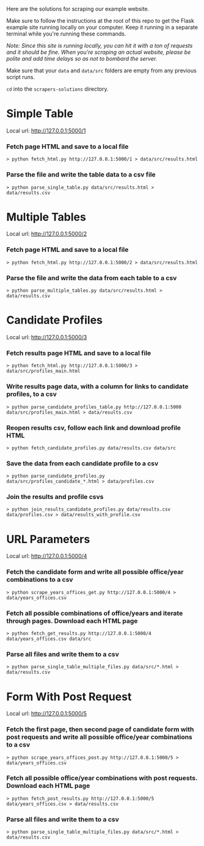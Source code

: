 Here are the solutions for scraping our example website.

Make sure to follow the instructions at the root of this repo to get the Flask example site running locally on your computer. Keep it running in a separate terminal while you're running these commands.

*Note: Since this site is running locally, you can hit it with a ton of requests and it should be fine. When you're scraping an actual website, please be polite and add time delays so as not to bombard the server.*

Make sure that your `data` and `data/src` folders are empty from any previous script runs.

`cd` into the `scrapers-solutions` directory.

# Simple Table
Local url: http://127.0.0.1:5000/1

### Fetch page HTML and save to a local file
`> python fetch_html.py http://127.0.0.1:5000/1 > data/src/results.html`

### Parse the file and write the table data to a csv file
`> python parse_single_table.py data/src/results.html > data/results.csv`


# Multiple Tables
Local url: http://127.0.0.1:5000/2

### Fetch page HTML and save to a local file
`> python fetch_html.py http://127.0.0.1:5000/2 > data/src/results.html`

### Parse the file and write the data from each table to a csv
`> python parse_multiple_tables.py data/src/results.html > data/results.csv`

# Candidate Profiles
Local url: http://127.0.0.1:5000/3

### Fetch results page HTML and save to a local file
`> python fetch_html.py http://127.0.0.1:5000/3 > data/src/profiles_main.html`
### Write results page data, with a column for links to candidate profiles, to a csv
`> python parse_candidate_profiles_table.py http://127.0.0.1:5000 data/src/profiles_main.html > data/results.csv`
### Reopen results csv, follow each link and download profile HTML
`> python fetch_candidate_profiles.py data/results.csv data/src`
### Save the data from each candidate profile to a csv
`> python parse_candidate_profiles.py data/src/profiles_candidate_*.html > data/profiles.csv`
### Join the results and profile csvs
`> python join_results_candidate_profiles.py data/results.csv data/profiles.csv > data/results_with_profile.csv`

# URL Parameters
Local url: http://127.0.0.1:5000/4

### Fetch the candidate form and write all possible office/year combinations to a csv
`> python scrape_years_offices_get.py http://127.0.0.1:5000/4 > data/years_offices.csv`

### Fetch all possible combinations of office/years and iterate through pages. Download each HTML page
`> python fetch_get_results.py http://127.0.0.1:5000/4 data/years_offices.csv data/src`

### Parse all files and write them to a csv
`> python parse_single_table_multiple_files.py data/src/*.html > data/results.csv`

# Form With Post Request
Local url: http://127.0.0.1:5000/5

### Fetch the first page, then second page of candidate form with post requests and write all possible office/year combinations to a csv
`> python scrape_years_offices_post.py http://127.0.0.1:5000/5 > data/years_offices.csv`

### Fetch all possible office/year combinations with post requests. Download each HTML page
`> python fetch_post_results.py http://127.0.0.1:5000/5 data/years_offices.csv > data/results.csv`

### Parse all files and write them to a csv
`> python parse_single_table_multiple_files.py data/src/*.html > data/results.csv`